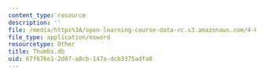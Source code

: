 ```yaml
---
content_type: resource
description: ''
file: /media/https%3A/open-learning-course-data-rc.s3.amazonaws.com/4-615-the-architecture-of-cairo-spring-2002/67f676e12d07a8cb147adcb3375adfa0_Thumbs.db
file_type: application/msword
resourcetype: Other
title: Thumbs.db
uid: 67f676e1-2d07-a8cb-147a-dcb3375adfa0
---
```

